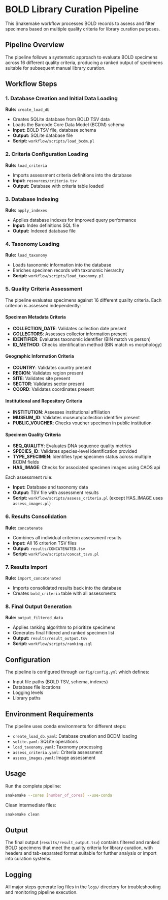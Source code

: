 # BOLD Library Curation Pipeline

This Snakemake workflow processes BOLD records to assess and filter specimens based on multiple quality criteria for library curation purposes.

## Pipeline Overview

The pipeline follows a systematic approach to evaluate BOLD specimens across 16 different quality criteria, producing a ranked output of specimens suitable for subsequent manual library curation.

## Workflow Steps

### 1. Database Creation and Initial Data Loading
**Rule:** `create_load_db`
- Creates SQLite database from BOLD TSV data
- Loads the Barcode Core Data Model (BCDM) schema
- **Input:** BOLD TSV file, database schema
- **Output:** SQLite database file
- **Script:** `workflow/scripts/load_bcdm.pl`

### 2. Criteria Configuration Loading
**Rule:** `load_criteria`
- Imports assessment criteria definitions into the database
- **Input:** `resources/criteria.tsv`
- **Output:** Database with criteria table loaded

### 3. Database Indexing
**Rule:** `apply_indexes`
- Applies database indexes for improved query performance
- **Input:** Index definitions SQL file
- **Output:** Indexed database file

### 4. Taxonomy Loading
**Rule:** `load_taxonomy`
- Loads taxonomic information into the database
- Enriches specimen records with taxonomic hierarchy
- **Script:** `workflow/scripts/load_taxonomy.pl`

### 5. Quality Criteria Assessment
The pipeline evaluates specimens against 16 different quality criteria. Each criterion is assessed independently:

#### Specimen Metadata Criteria
- **COLLECTION_DATE**: Validates collection date present
- **COLLECTORS**: Assesses collector information present
- **IDENTIFIER**: Evaluates taxonomic identifier (BIN match vs person)
- **ID_METHOD**: Checks identification method (BIN match vs morphology)

#### Geographic Information Criteria
- **COUNTRY**: Validates country present
- **REGION**: Validates region present
- **SITE**: Validates site present
- **SECTOR**: Validates sector present
- **COORD**: Validates coordinates present

#### Institutional and Repository Criteria
- **INSTITUTION**: Assesses institutional affiliation
- **MUSEUM_ID**: Validates museum/collection identifier present
- **PUBLIC_VOUCHER**: Checks voucher specimen in public institution

#### Specimen Quality Criteria
- **SEQ_QUALITY**: Evaluates DNA sequence quality metrics
- **SPECIES_ID**: Validates species-level identification provided
- **TYPE_SPECIMEN**: Identifies type specimen status across multiple BCDM fields
- **HAS_IMAGE**: Checks for associated specimen images using CAOS api

Each assessment rule:
- **Input:** Database and taxonomy data
- **Output:** TSV file with assessment results
- **Script:** `workflow/scripts/assess_criteria.pl` (except HAS_IMAGE uses `assess_images.pl`)

### 6. Results Consolidation
**Rule:** `concatenate`
- Combines all individual criterion assessment results
- **Input:** All 16 criterion TSV files
- **Output:** `results/CONCATENATED.tsv`
- **Script:** `workflow/scripts/concat_tsvs.pl`

### 7. Results Import
**Rule:** `import_concatenated`
- Imports consolidated results back into the database
- Creates `bold_criteria` table with all assessments

### 8. Final Output Generation
**Rule:** `output_filtered_data`
- Applies ranking algorithm to prioritize specimens
- Generates final filtered and ranked specimen list
- **Output:** `results/result_output.tsv`
- **Script:** `workflow/scripts/ranking.sql`

## Configuration

The pipeline is configured through `config/config.yml` which defines:
- Input file paths (BOLD TSV, schema, indexes)
- Database file locations
- Logging levels
- Library paths

## Environment Requirements

The pipeline uses conda environments for different steps:
- `create_load_db.yaml`: Database creation and BCDM loading
- `sqlite.yaml`: SQLite operations
- `load_taxonomy.yaml`: Taxonomy processing
- `assess_criteria.yaml`: Criteria assessment
- `assess_images.yaml`: Image assessment

## Usage

Run the complete pipeline:
```bash
snakemake --cores [number_of_cores] --use-conda
```

Clean intermediate files:
```bash
snakemake clean
```

## Output

The final output (`results/result_output.tsv`) contains filtered and ranked BOLD specimens that meet the quality criteria for library curation, with headers and tab-separated format suitable for further analysis or import into curation systems.

## Logging

All major steps generate log files in the `logs/` directory for troubleshooting and monitoring pipeline execution.
